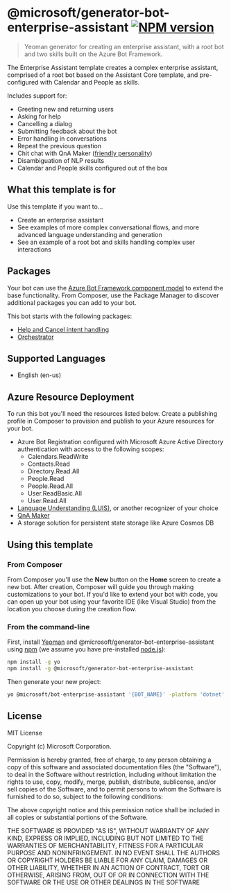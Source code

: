 # @microsoft/generator-bot-enterprise-assistant [![NPM version][npm-image]][npm-url]

> Yeoman generator for creating an enterprise assistant, with a root bot and two skills built on the Azure Bot Framework.

The Enterprise Assistant template creates a complex enterprise assistant, comprised of a root bot based on the Assistant Core template, and pre-configured with Calendar and People as skills.

Includes support for:

- Greeting new and returning users
- Asking for help
- Cancelling a dialog
- Submitting feedback about the bot
- Error handling in conversations
- Repeat the previous question
- Chit chat with QnA Maker ([friendly personality](https://docs.microsoft.com/en-us/azure/cognitive-services/qnamaker/how-to/chit-chat-knowledge-base?tabs=v1))
- Disambiguation of NLP results
- Calendar and People skills configured out of the box

## What this template is for

Use this template if you want to...

- Create an enterprise assistant
- See examples of more complex conversational flows, and more advanced language understanding and generation
- See an example of a root bot and skills handling complex user interactions

## Packages

Your bot can use the [Azure Bot Framework component model](https://aka.ms/ComponentTemplateDocumentation) to extend the base functionality. From Composer, use the Package Manager to discover additional packages you can add to your bot.

This bot starts with the following packages:

- [Help and Cancel intent handling](https://www.nuget.org/packages/Microsoft.Bot.Components.HelpAndCancel/)
- [Orchestrator](https://www.nuget.org/packages/Microsoft.Bot.Builder.AI.Orchestrator/)

## Supported Languages

- English (en-us)

## Azure Resource Deployment

To run this bot you'll need the resources listed below. Create a publishing profile in Composer to provision and publish to your Azure resources for your bot.

- Azure Bot Registration configured with Microsoft Azure Active Directory authentication with access to the following scopes:
    - Calendars.ReadWrite
    - Contacts.Read
    - Directory.Read.All
    - People.Read
    - People.Read.All
    - User.ReadBasic.All
    - User.Read.All
- [Language Understanding (LUIS)][luis], or another recognizer of your choice
- [QnA Maker](https://docs.microsoft.com/en-us/azure/cognitive-services/qnamaker/overview/overview)
- A storage solution for persistent state storage like Azure Cosmos DB

## Using this template

### From Composer

From Composer you'll use the **New** button on the **Home** screen to create a new bot. After creation, Composer will guide you through making customizations to your bot. If you'd like to extend your bot with code, you can open up your bot using your favorite IDE (like Visual Studio) from the location you choose during the creation flow.

### From the command-line

First, install [Yeoman][yeoman] and @microsoft/generator-bot-enterprise-assistant using [npm][npm] (we assume you have pre-installed [node.js][nodejs]):

```bash
npm install -g yo
npm install -g @microsoft/generator-bot-enterprise-assistant
```

Then generate your new project:

```bash
yo @microsoft/bot-enterprise-assistant '{BOT_NAME}' -platform 'dotnet' -integration 'webapp'
```

## License

MIT License

Copyright (c) Microsoft Corporation.

Permission is hereby granted, free of charge, to any person obtaining a copy
of this software and associated documentation files (the "Software"), to deal
in the Software without restriction, including without limitation the rights
to use, copy, modify, merge, publish, distribute, sublicense, and/or sell
copies of the Software, and to permit persons to whom the Software is
furnished to do so, subject to the following conditions:

The above copyright notice and this permission notice shall be included in all
copies or substantial portions of the Software.

THE SOFTWARE IS PROVIDED "AS IS", WITHOUT WARRANTY OF ANY KIND, EXPRESS OR
IMPLIED, INCLUDING BUT NOT LIMITED TO THE WARRANTIES OF MERCHANTABILITY,
FITNESS FOR A PARTICULAR PURPOSE AND NONINFRINGEMENT. IN NO EVENT SHALL THE
AUTHORS OR COPYRIGHT HOLDERS BE LIABLE FOR ANY CLAIM, DAMAGES OR OTHER
LIABILITY, WHETHER IN AN ACTION OF CONTRACT, TORT OR OTHERWISE, ARISING FROM,
OUT OF OR IN CONNECTION WITH THE SOFTWARE OR THE USE OR OTHER DEALINGS IN THE
SOFTWARE

[npm-image]: https://badge.fury.io/js/%40microsoft%2Fgenerator-enterprise-assistant.svg
[npm-url]: https://www.npmjs.com/package/@microsoft/generator-bot-enterprise-assistant
[composer]: https://github.com/microsoft/botframework-composer
[yeoman]: https://yeoman.io
[npm]: https://npmjs.com
[nodejs]: https://nodejs.org/
[luis]: https://docs.microsoft.com/en-us/azure/cognitive-services/luis/what-is-luis
